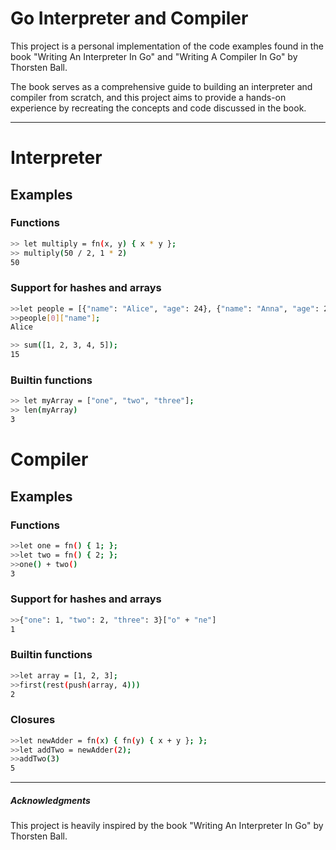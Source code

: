 # Go Interpreter and Compiler

This project is a personal implementation of the code examples found in the book "Writing An Interpreter In Go" and "Writing A Compiler In Go" by Thorsten Ball.

The book serves as a comprehensive guide to building an interpreter and compiler from scratch, and this project aims to provide a hands-on experience by recreating the concepts and code discussed in the book.

---
# Interpreter

## Examples

### Functions

```bash
>> let multiply = fn(x, y) { x * y };
>> multiply(50 / 2, 1 * 2)
50
```

### Support for hashes and arrays

```bash
>>let people = [{"name": "Alice", "age": 24}, {"name": "Anna", "age": 28}];
>>people[0]["name"];
Alice
```

```bash
>> sum([1, 2, 3, 4, 5]);
15
```

### Builtin functions

```bash
>> let myArray = ["one", "two", "three"];
>> len(myArray)
3
```

# Compiler

## Examples

### Functions

```bash
>>let one = fn() { 1; };
>>let two = fn() { 2; };
>>one() + two()
3
```

### Support for hashes and arrays

```bash
>>{"one": 1, "two": 2, "three": 3}["o" + "ne"]
1 
```

### Builtin functions
    
```bash
>>let array = [1, 2, 3];
>>first(rest(push(array, 4)))
2
```

### Closures

```bash
>>let newAdder = fn(x) { fn(y) { x + y }; };
>>let addTwo = newAdder(2);
>>addTwo(3)
5
```
 
---
##### Acknowledgments
This project is heavily inspired by the book "Writing An Interpreter In Go" by Thorsten Ball. 